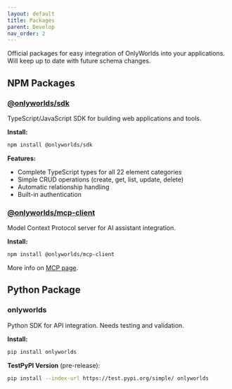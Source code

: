 ```yaml
---
layout: default
title: Packages
parent: Develop
nav_order: 2
---
```



Official packages for easy integration of OnlyWorlds into your applications. Will keep up to date with future schema changes.

## NPM Packages

### [@onlyworlds/sdk](https://www.npmjs.com/package/@onlyworlds/sdk)

TypeScript/JavaScript SDK for building web applications and tools.

**Install:**
```bash
npm install @onlyworlds/sdk
```

**Features:**
- Complete TypeScript types for all 22 element categories
- Simple CRUD operations (create, get, list, update, delete)
- Automatic relationship handling
- Built-in authentication

### [@onlyworlds/mcp-client](https://www.npmjs.com/package/@onlyworlds/mcp-client)

Model Context Protocol server for AI assistant integration.

**Install:**
```bash
npm install @onlyworlds/mcp-client
```

More info on [MCP page](mcp-server/).

## Python Package

### onlyworlds

Python SDK for API integration. Needs testing and validation.

**Install:**
```bash
pip install onlyworlds
```

**TestPyPI Version** (pre-release):
```bash
pip install --index-url https://test.pypi.org/simple/ onlyworlds
```

 